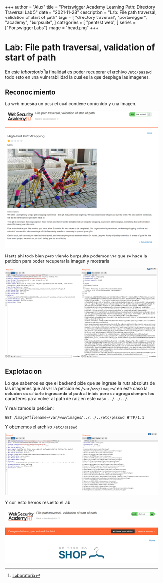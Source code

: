 +++
author = "Alux"
title = "Portswigger Academy Learning Path: Directory Traversal Lab 5"
date = "2021-11-28"
description = "Lab: File path traversal, validation of start of path"
tags = [
    "directory traversal",
    "portswigger",
    "academy",
    "burpsuite",
]
categories = [
    "pentest web",
]
series = ["Portswigger Labs"]
image = "head.png"
+++

# Lab: File path traversal, validation of start of path

En este <cite>laboratorio[^1]</cite>la finalidad es poder recuperar el archivo `/etc/passwd` todo esto en una vulnerabilidad la cual es la que desplega las imagenes.


## Reconocimiento

La web muestra un post el cual contiene contenido y una imagen.

![Web](web.png)

Hasta ahi todo bien pero viendo burpsuite podemos ver que se hace la peticion para poder recuperar la imagen y mostrarla

![Solicitud de imagen](request.png)

## Explotacion

Lo que sabemos es que el backend pide que se ingrese la ruta absoluta de las imagenes que al ver la peticion es `/var/www/images/` en este caso la solucion es saltarlo ingresando el path al inicio pero se agrega siempre los caracteres para volver al path de raiz en este caso `../../../`.

Y realizamos la peticion:

```
GET /image?filename=/var/www/images/../../../etc/passwd HTTP/1.1
```

Y obtenemos el archivo `/etc/passwd`

![Solicitud de archivo passwd](request2.png)

Y con esto hemos resuelto el lab

![Laboratorio resuelto](resuelto.png)


[^1]: [Laboratorio](https://portswigger.net/web-security/file-path-traversal/lab-superfluous-url-decode)